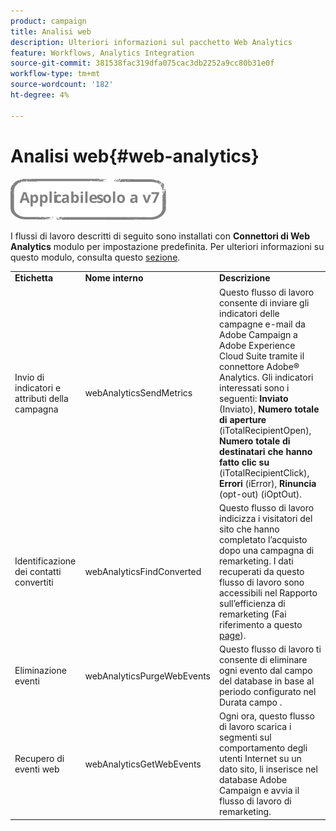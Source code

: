 ```yaml
---
product: campaign
title: Analisi web
description: Ulteriori informazioni sul pacchetto Web Analytics
feature: Workflows, Analytics Integration
source-git-commit: 381538fac319dfa075cac3db2252a9cc80b31e0f
workflow-type: tm+mt
source-wordcount: '182'
ht-degree: 4%

---
```



# Analisi web{#web-analytics}

![](../../assets/v7-only.svg)

I flussi di lavoro descritti di seguito sono installati con **Connettori di Web Analytics** modulo per impostazione predefinita. Per ulteriori informazioni su questo modulo, consulta questo [sezione](../../platform/using/adobe-analytics-connector.md).

<table> 
 <tbody> 
  <tr> 
   <td> <strong>Etichetta</strong><br /> </td> 
   <td> <strong>Nome interno</strong><br /> </td> 
   <td> <strong>Descrizione</strong><br /> </td> 
  </tr> 
  <tr> 
   <td> <span class="uicontrol">Invio di indicatori e attributi della campagna</span> <br /> </td> 
   <td> <span class="uicontrol">webAnalyticsSendMetrics</span> <br /> </td> 
   <td> Questo flusso di lavoro consente di inviare gli indicatori delle campagne e-mail da Adobe Campaign a Adobe Experience Cloud Suite tramite il connettore Adobe® Analytics. Gli indicatori interessati sono i seguenti: <strong>Inviato</strong> (Inviato), <strong>Numero totale di aperture</strong> (iTotalRecipientOpen), <strong>Numero totale di destinatari che hanno fatto clic su</strong> (iTotalRecipientClick), <strong>Errori</strong> (iError), <strong>Rinuncia</strong> (opt-out) (iOptOut).<br /> </td> 
  </tr> 
  <tr> 
   <td> <span class="uicontrol">Identificazione dei contatti convertiti</span> <br /> </td> 
   <td> <span class="uicontrol">webAnalyticsFindConverted</span> <br /> </td> 
   <td> Questo flusso di lavoro indicizza i visitatori del sito che hanno completato l’acquisto dopo una campagna di remarketing. I dati recuperati da questo flusso di lavoro sono accessibili nel <span class="uicontrol">Rapporto sull’efficienza di remarketing</span> (Fai riferimento a questo <a href="../../platform/using/adobe-analytics-connector.md#creating-a-re-marketing-campaign"> page</a>). <br /> </td> 
  </tr> 
  <tr> 
   <td> <span class="uicontrol">Eliminazione eventi</span> <br /> </td> 
   <td> <span class="uicontrol">webAnalyticsPurgeWebEvents</span> <br /> </td> 
   <td> Questo flusso di lavoro ti consente di eliminare ogni evento dal campo del database in base al periodo configurato nel <span class="uicontrol">Durata</span> campo . <br /> </td> 
  </tr> 
  <tr> 
   <td> <span class="uicontrol">Recupero di eventi web</span> <br /> </td> 
   <td> <span class="uicontrol">webAnalyticsGetWebEvents</span> <br /> </td> 
   <td> Ogni ora, questo flusso di lavoro scarica i segmenti sul comportamento degli utenti Internet su un dato sito, li inserisce nel database Adobe Campaign e avvia il flusso di lavoro di remarketing. <br /> </td> 
  </tr> 
 </tbody> 
</table>

